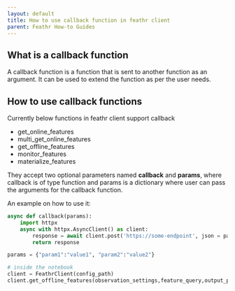 ```yaml
---
layout: default
title: How to use callback function in feathr client
parent: Feathr How-to Guides
---
```


## What is a callback function

A callback function is a function that is sent to another function as an argument. It can be used to extend the function as per the user needs.

## How to use callback functions

Currently below functions in feathr client support callback 

- get_online_features
- multi_get_online_features
- get_offline_features
- monitor_features
- materialize_features

They accept two optional parameters named **callback** and **params**, where callback is of type function and params is a dictionary where user can pass the arguments for the callback function.

An example on how to use it:

```python
async def callback(params):
    import httpx
    async with httpx.AsyncClient() as client:
        response = await client.post('https://some-endpoint', json = params)
        return response

params = {"param1":"value1", "param2":"value2"}

# inside the notebook
client = FeathrClient(config_path)
client.get_offline_features(observation_settings,feature_query,output_path, callback, params)

```
